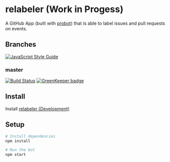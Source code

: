 # relabeler (Work in Progess)

A GitHub App (built with [probot](https://github.com/probot/probot)) that is
able to label issues and pull requests on events.

## Branches

[![JavaScript Style Guide](https://img.shields.io/badge/code_style-standard-brightgreen.svg)](https://standardjs.com)

### master

[![Build Status](https://travis-ci.com/johlju/relabeler.svg?branch=master)](https://travis-ci.com/johlju/relabeler) [![GreenKeeper badge](https://badges.greenkeeper.io/johlju/relabeler.svg)](https://greenkeeper.io/)

## Install

Install [relabeler (Development)](https://github.com/apps/relabeler-development)

## Setup

```sh
# Install dependencies
npm install

# Run the bot
npm start
```
